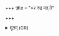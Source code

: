 +++
title = "०२ रुद्र यत् ते"

+++
<details><summary>मूलम् (GR)</summary>

रुद्र यत् ते गुह्यं नाम  
यत् ते अद्धातयो विदुः ।  
शिवा शरव्या या तव  
तया नो मृड जीवसे ॥
</details>